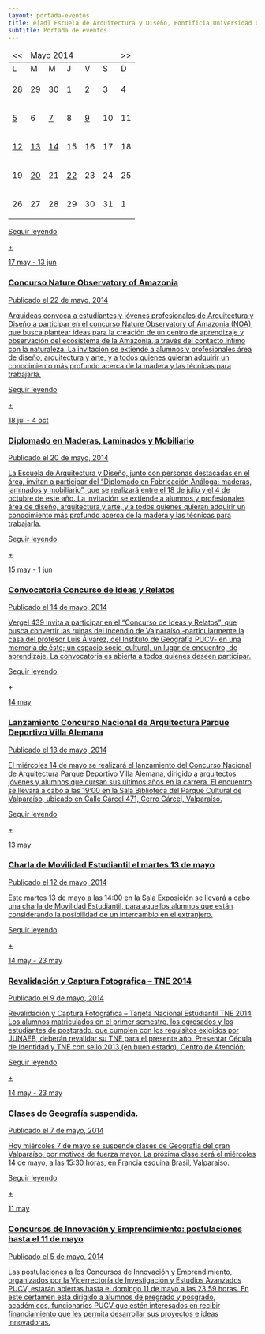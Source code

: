 ```yaml
---
layout: portada-eventos
title: e[ad] Escuela de Arquitectura y Diseño, Pontificia Universidad Católica de Valparaíso
subtitle: Portada de eventos
---
```


<div class='fila'>
	<div class='col-lg-3 col-md-4 oculto-sm oculto-xs cf'>
		<nav id='menu-fixed'>
	<div class="pagina calendario">
		<table class="em-calendar">
			<thead>
				<tr>
					<td><a rel="nofollow" href="?ajaxCalendar=1&amp;mo=2&amp;yr=2014&amp;limit=3" class="em-calnav em-calnav-prev">&lt;&lt;</a></td>
					<td colspan="5" class="month_name">Mayo 2014</td>
					<td><a rel="nofollow" href="?ajaxCalendar=1&amp;mo=4&amp;yr=2014&amp;limit=3" class="em-calnav em-calnav-next">&gt;&gt;</a></td>
				</tr>
			</thead>
  			<tbody>
			    <tr class="days-names">
			      <td>L</td><td>M</td><td>M</td><td>J</td><td>V</td><td>S</td><td>D</td>
			    </tr>
    			<tr>
              	<td>
                    <p>28</p>
                  </td>
                <td>
                    <p>29</p>
                  </td>
                <td>
                    <p>30</p>
                  </td>
                <td>
                    <p>1</p>
                  </td>
                <td>
                    <p>2</p>
                  </td>
                <td>
                    <p>3</p>
                  </td>
                <td>
                    <p>4</p>
                </td>
        		</tr><tr>       
        		<td>
                    <a href='#'>5</a>
                  </td>
                <td>
                    <p>6</p>
                  </td>
                <td>
                    <a href='#'>7</a>
                  </td>
                <td>
                    <p>8</p>
                  </td>
                <td>
                    <a href='#'>9</a>
                  </td>
                <td>
                    <p>10</p>
                  </td>
                <td>
                    <p>11</p>
                  </td>
        		</tr><tr>       
        		<td>
                    <a href='#'>12</a>
                  </td>
                <td>
                    <a href='#'>13</a>
                  </td>
                <td>
                    <a href='#'>14</a>
                  </td>
                <td>
                    <p>15</p>
                  </td>
                <td>
                    <p>16</p>
                  </td>
                <td>
                    <p>17</p>
                  </td>
                <td>
                    <p>18</p>
                  </td>
        		</tr><tr>       
        		<td>
                    <p>19</p>
                  </td>
                <td>
                    <a href='#'>20</a>
                  </td>
                <td>
                    <p>21</p>
                  </td>
                <td>
                    <a href='#'>22</a>
                  </td>
                <td>
                    <p>23</p>
                  </td>
                <td>
                    <p>24</p>
                  </td>
                <td>
                    <p>25</p>
                  </td>
        		</tr><tr> 
        		<td>
                    <p>26</p>
                  </td>
                <td>
                    <p>27</p>
                  </td>
                <td>
                    <p>28</p>
                  </td>
                <td>
                    <p>29</p>
                  </td>
                <td>
                    <p>30</p>
                  </td>
                <td>
                    <p>31</p>
                  </td>
                <td>
                    <p>1</p>
                  </td>
            </tr>
  			</tbody>
		</table>
	</div>
  		</nav>
	</div>
	<div class='col-lg-9 col-md-8 col-sm-12 col-xs-12'>
		<div class='fila'>
      <div class='col-lg-12 col-md-12 col-sm-12 col-xs-12'>
        <a href='#' class='bloque-enlace'>
          <p class='seguir-leyendo'>Seguir leyendo</p><p class='seguir-leyendo ver-mas'>+</p>
          <div class='pagina sm evento portada'>
              <div class='dato-evento portada'> 
                <p class='dia centrado'>17 may - 13 jun</p> 
              </div>  
              <h3 class='rojo-claro'>Concurso Nature Observatory of Amazonia</h3> 
              <aside class='blanco entry-details'>Publicado el 22 de mayo, 2014</aside> 
              <p class='extracto'>Arquideas convoca a estudiantes y jóvenes profesionales de Arquitectura y Diseño a participar en el concurso Nature Observatory of Amazonia (NOA), ﻿que busca plantear ideas para la creación de un centro de aprendizaje y observación del ecosistema de la Amazonia, a través del contacto íntimo con la naturaleza.  La invitación se extiende a alumnos y profesionales área de diseño, arquitectura y arte, y a todos quienes quieran adquirir un conocimiento más profundo acerca de la madera y las técnicas para trabajarla.</p> 
          </div>
        </a>
      </div>
      <div class='col-lg-12 col-md-12 col-sm-12 col-xs-12'>
        <a href='#' class='bloque-enlace'>
          <p class='seguir-leyendo'>Seguir leyendo</p><p class='seguir-leyendo ver-mas'>+</p>
          <div class='pagina sm evento portada'>
              <div class='dato-evento portada'> 
                <p class='dia centrado'>18 jul - 4 oct</p> 
              </div>  
              <h3 class='rojo-claro'>Diplomado en Maderas, Laminados y Mobiliario</h3> 
              <aside class='blanco entry-details'>Publicado el 20 de mayo, 2014</aside> 
              <p class='extracto'>La Escuela de Arquitectura y Diseño, junto con personas destacadas en el área, invitan a participar del “Diplomado en Fabricación Análoga: maderas, laminados y mobiliario﻿”, que se realizará entre el 18 de julio y el 4 de octubre de este año. La invitación se extiende a alumnos y profesionales área de diseño, arquitectura y arte, y a todos quienes quieran adquirir un conocimiento más profundo acerca de la madera y las técnicas para trabajarla. </p> 
          </div>
        </a>
      </div>
      <div class='col-lg-12 col-md-12 col-sm-12 col-xs-12'>
        <a href='#' class='bloque-enlace'>
          <p class='seguir-leyendo'>Seguir leyendo</p><p class='seguir-leyendo ver-mas'>+</p>
          <div class='pagina sm evento portada'>
              <div class='dato-evento portada'> 
                <p class='dia centrado'>15 may - 1 jun</p> 
              </div>  
              <h3 class='rojo-claro'>Convocatoria Concurso de Ideas y Relatos</h3> 
              <aside class='blanco entry-details'>Publicado el 14 de mayo, 2014</aside> 
              <p class='extracto'>Vergel 439 invita a participar en el “Concurso de Ideas y Relatos”, que busca convertir las ruinas del incendio de Valparaíso -particularmente la casa del profesor Luis Álvarez, del Instituto de Geografía PUCV- en una memoria de éste; un espacio socio-cultural, un lugar de encuentro, de aprendizaje. La convocatoria es abierta a todos quienes deseen participar.</p> 
          </div>
        </a>
      </div>
      <div class='col-lg-12 col-md-12 col-sm-12 col-xs-12'>
        <a href='#' class='bloque-enlace'>
          <p class='seguir-leyendo'>Seguir leyendo</p><p class='seguir-leyendo ver-mas'>+</p>
          <div class='pagina sm evento portada'>
              <div class='dato-evento portada'> 
                <p class='dia centrado'>14 may</p> 
              </div>  
              <h3 class='rojo-claro'>Lanzamiento Concurso Nacional de Arquitectura Parque Deportivo Villa Alemana</h3> 
              <aside class='blanco entry-details'>Publicado el 13 de mayo, 2014</aside> 
              <p class='extracto'>El miércoles 14 de mayo se realizará el lanzamiento del Concurso Nacional de Arquitectura Parque Deportivo Villa Alemana, dirigido a arquitectos jóvenes y alumnos que cursan sus últimos años en la carrera. El encuentro se llevará a cabo a las 19:00 en la Sala Biblioteca del Parque Cultural de Valparaíso, ubicado en Calle Cárcel 471, Cerro Cárcel, Valparaíso. </p> 
          </div>
        </a>
      </div>
      <div class='col-lg-12 col-md-12 col-sm-12 col-xs-12'>
        <a href='#' class='bloque-enlace'>
          <p class='seguir-leyendo'>Seguir leyendo</p><p class='seguir-leyendo ver-mas'>+</p>
          <div class='pagina sm evento portada'>
              <div class='dato-evento portada'> 
                <p class='dia centrado'>13 may</p> 
              </div>  
              <h3 class='rojo-claro'>Charla de Movilidad Estudiantil el martes 13 de mayo</h3> 
              <aside class='blanco entry-details'>Publicado el 12 de mayo, 2014</aside> 
              <p class='extracto'>Este martes 13 de mayo a las 14:00 en la Sala Exposición se llevará a cabo una charla de Movilidad Estudiantil, para aquellos alumnos que están considerando la posibilidad de un intercambio en el extranjero. </p> 
          </div>
        </a>
      </div>
      <div class='col-lg-12 col-md-12 col-sm-12 col-xs-12'>
        <a href='#' class='bloque-enlace'>
          <p class='seguir-leyendo'>Seguir leyendo</p><p class='seguir-leyendo ver-mas'>+</p>
          <div class='pagina sm evento portada'>
              <div class='dato-evento portada'> 
                <p class='dia centrado'>14 may - 23 may</p> 
              </div>  
              <h3 class='rojo-claro'>Revalidación y Captura Fotográfica – TNE 2014</h3> 
              <aside class='blanco entry-details'>Publicado el 9 de mayo, 2014</aside> 
              <p class='extracto'>Revalidación y Captura Fotográfica – Tarjeta Nacional Estudiantil TNE 2014 Los alumnos matriculados en el primer semestre, los egresados y los estudiantes de postgrado, que cumplen con los requisitos exigidos por JUNAEB, deberán revalidar su TNE para el presente año. Presentar Cédula de Identidad y TNE con sello 2013 (en buen estado). Centro de Atención: </p> 
          </div>
        </a>
      </div>
      <div class='col-lg-12 col-md-12 col-sm-12 col-xs-12'>
        <a href='#' class='bloque-enlace'>
          <p class='seguir-leyendo'>Seguir leyendo</p><p class='seguir-leyendo ver-mas'>+</p>
          <div class='pagina sm evento portada'>
              <div class='dato-evento portada'> 
                <p class='dia centrado'>14 may - 23 may</p> 
              </div>  
              <h3 class='rojo-claro'>Clases de Geografía suspendida.</h3> 
              <aside class='blanco entry-details'>Publicado el 7 de mayo, 2014</aside> 
              <p class='extracto'>Hoy miércoles 7 de mayo se suspende clases de Geografía del gran Valparaíso, por motivos de fuerza mayor. La próxima clase será el miércoles 14 de mayo, a las 15:30 horas, en Francia esquina Brasil, Valparaíso.</p> 
          </div>
        </a>
      </div>
      <div class='col-lg-12 col-md-12 col-sm-12 col-xs-12'>
        <a href='#' class='bloque-enlace'>
          <p class='seguir-leyendo'>Seguir leyendo</p><p class='seguir-leyendo ver-mas'>+</p>
          <div class='pagina sm evento portada'>
              <div class='dato-evento portada'> 
                <p class='dia centrado'>11 may</p> 
              </div>  
              <h3 class='rojo-claro'>Concursos de Innovación y Emprendimiento: postulaciones hasta el 11 de mayo</h3> 
              <aside class='blanco entry-details'>Publicado el 5 de mayo, 2014</aside> 
              <p class='extracto'>Las postulaciones a los Concursos de Innovación y Emprendimiento, organizados por la Vicerrectoría de Investigación y Estudios Avanzados PUCV, estarán abiertas hasta el domingo 11 de mayo a las 23:59 horas. En este certamen está dirigido a alumnos de pregrado y posgrado, académicos, funcionarios PUCV que estén interesados en recibir financiamiento que les permita desarrollar sus proyectos e ideas innovadoras.</p> 
          </div>
        </a>
      </div>
		</div>
	</div>
</div>